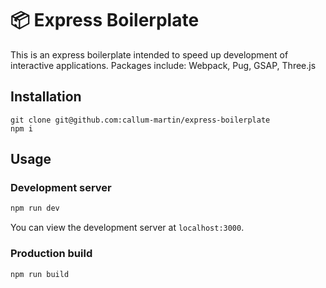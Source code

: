 # 📦 Express Boilerplate
This is an express boilerplate intended to speed up development of interactive applications. Packages include: Webpack, Pug, GSAP, Three.js

## Installation

```
git clone git@github.com:callum-martin/express-boilerplate
npm i
```

## Usage

### Development server

```bash
npm run dev
```

You can view the development server at `localhost:3000`.

### Production build

```bash
npm run build
```
